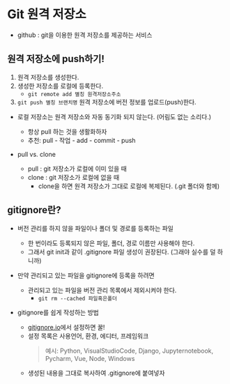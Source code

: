 # Git 원격 저장소

- github : git을 이용한 원격 저장소를 제공하는 서비스

## 원격 저장소에 push하기!

1. 원격 저장소를 생성한다.
2. 생성한 저장소를 로컬에 등록한다.
    - `git remote add 별칭 원격저장소주소`
3. `git push 별칭 브랜치명` 원격 저장소에 버전 정보를 업로드(push)한다.

- 로컬 저장소는 원격 저장소와 자동 동기화 되지 않는다. (어림도 없는 소리다.)
    - 항상 pull 하는 것을 생활화하자
    - 추천: pull - 작업 - add - commit - push

- pull vs. clone
    - pull : git 저장소가 로컬에 이미 있을 때
    - clone : git 저장소가 로컬에 없을 때
        - clone을 하면 원격 저장소가 그대로 로컬에 복제된다. (.git 폴더와 함께)

## gitignore란?

- 버전 관리를 하지 않을 파일이나 폴더 및 경로를 등록하는 파일
    - 한 번이라도 등록되지 않은 파일, 폴더, 경로 이름만 사용해야 한다.
    - 그래서 git init과 같이 .gitignore 파일 생성이 권장된다. (그래야 실수를 덜 하니까)
- 만약 관리되고 있는 파일을 gitignore에 등록을 하려면
    - 관리되고 있는 파일을 버전 관리 목록에서 제외시켜야 한다.
        - `git rm --cached 파일혹은폴더`

- gitignore를 쉽게 작성하는 방법
    - [gitignore.io](https://www.toptal.com/developers/gitignore/)에서 설정하면 꿀!
    - 설정 목록은 사용언어, 환경, 에디터, 프레임워크
        > 예시: Python, VisualStudioCode, Django, Jupyternotebook, Pycharm, Vue, Node, Windows
    - 생성된 내용을 그대로 복사하여 .gitignore에 붙여넣자
